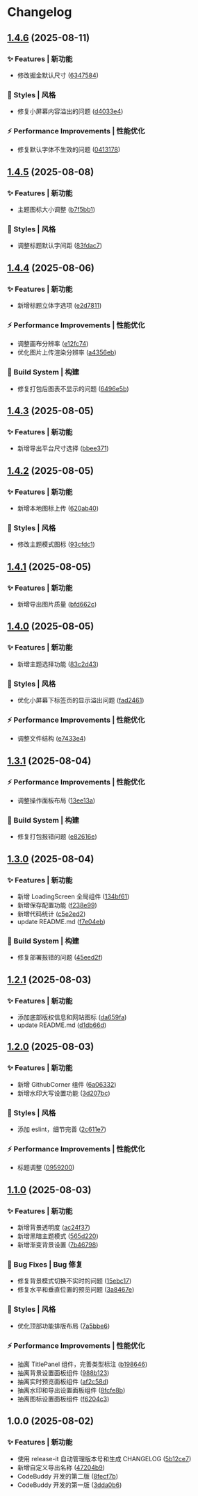 # Changelog

## [1.4.6](https://github.com/baiwumm/cover-magic/compare/1.4.5...1.4.6) (2025-08-11)

### ✨ Features | 新功能

* 修改掘金默认尺寸 ([6347584](https://github.com/baiwumm/cover-magic/commit/634758467e182bbcf769eef9eb8eb78cb9d0b91a))

### 💄 Styles | 风格

* 修复小屏幕内容溢出的问题 ([d4033e4](https://github.com/baiwumm/cover-magic/commit/d4033e437694202aae6ceecdfb45638e3a4c7393))

### ⚡ Performance Improvements | 性能优化

* 修复默认字体不生效的问题 ([0413178](https://github.com/baiwumm/cover-magic/commit/0413178020eea06b8bff2f7eb05054ae31b00dbc))

## [1.4.5](https://github.com/baiwumm/cover-magic/compare/1.4.4...1.4.5) (2025-08-08)

### ✨ Features | 新功能

* 主题图标大小调整 ([b7f5bb1](https://github.com/baiwumm/cover-magic/commit/b7f5bb1d742f2b94746d4b0a11e59d9f1f7003d4))

### 💄 Styles | 风格

* 调整标题默认字间距 ([83fdac7](https://github.com/baiwumm/cover-magic/commit/83fdac7dfa83ca1f1360f7cb97ed9b0d6c8b6415))

## [1.4.4](https://github.com/baiwumm/cover-magic/compare/1.4.3...1.4.4) (2025-08-06)

### ✨ Features | 新功能

* 新增标题立体字选项 ([e2d7811](https://github.com/baiwumm/cover-magic/commit/e2d78114cdbdf5836b232abeb120a7602b48b7b6))

### ⚡ Performance Improvements | 性能优化

* 调整画布分辨率 ([e12fc74](https://github.com/baiwumm/cover-magic/commit/e12fc748b265a0617920176756ebce2d979930c4))
* 优化图片上传渲染分辨率 ([a4356eb](https://github.com/baiwumm/cover-magic/commit/a4356eb466f6b58c8241b95db602288f3700a8e6))

### 👷‍ Build System | 构建

* 修复打包后图表不显示的问题 ([6496e5b](https://github.com/baiwumm/cover-magic/commit/6496e5bc68f57871980925cc352019cce0dc7820))

## [1.4.3](https://github.com/baiwumm/cover-magic/compare/1.4.2...1.4.3) (2025-08-05)

### ✨ Features | 新功能

* 新增导出平台尺寸选择 ([bbee371](https://github.com/baiwumm/cover-magic/commit/bbee371dd56a66000ebb9f4d5d54b447007d3741))

## [1.4.2](https://github.com/baiwumm/cover-magic/compare/1.4.1...1.4.2) (2025-08-05)

### ✨ Features | 新功能

* 新增本地图标上传 ([620ab40](https://github.com/baiwumm/cover-magic/commit/620ab40c05e34528de9dd71511f1f6e5e2c2ba45))

### 💄 Styles | 风格

* 修改主题模式图标 ([93cfdc1](https://github.com/baiwumm/cover-magic/commit/93cfdc152bd1c01f180ecfd5ec3e3e7753878bfd))

## [1.4.1](https://github.com/baiwumm/cover-magic/compare/1.4.0...1.4.1) (2025-08-05)

### ✨ Features | 新功能

* 新增导出图片质量 ([bfd662c](https://github.com/baiwumm/cover-magic/commit/bfd662cefbb72fd41a309caa5d9eef2832903f61))

## [1.4.0](https://github.com/baiwumm/cover-magic/compare/1.3.1...1.4.0) (2025-08-05)

### ✨ Features | 新功能

* 新增主题选择功能 ([83c2d43](https://github.com/baiwumm/cover-magic/commit/83c2d43fb072455118b6deef24e8a8a195f081dc))

### 💄 Styles | 风格

* 优化小屏幕下标签页的显示溢出问题 ([fad2461](https://github.com/baiwumm/cover-magic/commit/fad2461b312803c498f0815e83bf67d4ba436c3c))

### ⚡ Performance Improvements | 性能优化

* 调整文件结构 ([e7433e4](https://github.com/baiwumm/cover-magic/commit/e7433e4281254638d75d5f75bb932c20bf03d575))

## [1.3.1](https://github.com/baiwumm/cover-magic/compare/1.3.0...1.3.1) (2025-08-04)

### ⚡ Performance Improvements | 性能优化

* 调整操作面板布局 ([13ee13a](https://github.com/baiwumm/cover-magic/commit/13ee13a54bceede2f9d381a23c84b5d5d2edcef1))

### 👷‍ Build System | 构建

* 修复打包报错问题 ([e82616e](https://github.com/baiwumm/cover-magic/commit/e82616ea9904f02a06e0e27f0b8d216fde8f8d53))

## [1.3.0](https://github.com/baiwumm/cover-magic/compare/1.2.1...1.3.0) (2025-08-04)

### ✨ Features | 新功能

* 新增 LoadingScreen 全局组件 ([134bf61](https://github.com/baiwumm/cover-magic/commit/134bf6155dda3c74be48ff52895cb96a3db153e0))
* 新增保存配置功能 ([f238e99](https://github.com/baiwumm/cover-magic/commit/f238e99c83b4a4c358d115e26c9bd70003e6319c))
* 新增代码统计 ([c5e2ed2](https://github.com/baiwumm/cover-magic/commit/c5e2ed22360a30db58a74b340a52efa76bc680e1))
* update README.md ([f7e04eb](https://github.com/baiwumm/cover-magic/commit/f7e04ebcfb1b101854fc4f5f4fa39ef4722eb25a))

### 👷‍ Build System | 构建

* 修复部署报错的问题 ([45eed2f](https://github.com/baiwumm/cover-magic/commit/45eed2ff78e2387f2b077fd59d76424ee8809e9e))

## [1.2.1](https://github.com/baiwumm/cover-magic/compare/1.2.0...1.2.1) (2025-08-03)

### ✨ Features | 新功能

* 添加底部版权信息和网站图标 ([da659fa](https://github.com/baiwumm/cover-magic/commit/da659faf374f2786278bf6597ad8aed318c8ebfd))
* update README.md ([d1db66d](https://github.com/baiwumm/cover-magic/commit/d1db66d7d5e6cda78e824d52875e78e0bf6280bf))

## [1.2.0](https://github.com/baiwumm/cover-magic/compare/1.1.0...1.2.0) (2025-08-03)

### ✨ Features | 新功能

* 新增 GithubCorner 组件 ([6a06332](https://github.com/baiwumm/cover-magic/commit/6a063322e85b376daf87795b3292f2df8304379b))
* 新增水印大写设置功能 ([3d207bc](https://github.com/baiwumm/cover-magic/commit/3d207bca54b7233218412042919cd19719f1159f))

### 💄 Styles | 风格

* 添加 eslint，细节完善 ([2c611e7](https://github.com/baiwumm/cover-magic/commit/2c611e718f17f5a37831cc508b27da8f8b4c9f5e))

### ⚡ Performance Improvements | 性能优化

* 标题调整 ([0959200](https://github.com/baiwumm/cover-magic/commit/0959200cbed45eaa13734efee5d8c62289501005))

## [1.1.0](https://github.com/baiwumm/vue3-mini-cover/compare/1.0.0...1.1.0) (2025-08-03)

### ✨ Features | 新功能

* 新增背景透明度 ([ac24f37](https://github.com/baiwumm/vue3-mini-cover/commit/ac24f370cd4e40ebbc2d4a74ffabb024fe9dc1bf))
* 新增黑暗主题模式 ([565d220](https://github.com/baiwumm/vue3-mini-cover/commit/565d2206d537c32b417bd6ee9dc4956e24e69094))
* 新增渐变背景设置 ([7b46798](https://github.com/baiwumm/vue3-mini-cover/commit/7b46798d533831a08f95ede79790e3547db4d3a4))

### 🐛 Bug Fixes | Bug 修复

* 修复背景模式切换不实时的问题 ([15ebc17](https://github.com/baiwumm/vue3-mini-cover/commit/15ebc171822680a22bfd9035c5b7d22dc106a6b7))
* 修复水平和垂直位置的预览问题 ([3a8467e](https://github.com/baiwumm/vue3-mini-cover/commit/3a8467eae4ecee05d5d030d6434a605b3de117df))

### 💄 Styles | 风格

* 优化顶部功能排版布局 ([7a5bbe6](https://github.com/baiwumm/vue3-mini-cover/commit/7a5bbe63033c6c96229adcf549ae27fc1a3f6783))

### ⚡ Performance Improvements | 性能优化

* 抽离 TitlePanel 组件，完善类型标注 ([b198646](https://github.com/baiwumm/vue3-mini-cover/commit/b1986462835dcc02ea73112b181b45591ac5482f))
* 抽离背景设置面板组件 ([988b123](https://github.com/baiwumm/vue3-mini-cover/commit/988b1236c60e262f711c6910c8e20ab18a74aa95))
* 抽离实时预览面板组件 ([af2c58d](https://github.com/baiwumm/vue3-mini-cover/commit/af2c58ddfa109a01452009ec674e9eebcb7944da))
* 抽离水印和导出设置面板组件 ([8fcfe8b](https://github.com/baiwumm/vue3-mini-cover/commit/8fcfe8b52328a83fcd500b9b4d387dc885427363))
* 抽离图标设置面板组件 ([f6204c3](https://github.com/baiwumm/vue3-mini-cover/commit/f6204c3211ddfcf42aaf9babd785df36393dc277))

## 1.0.0 (2025-08-02)

### ✨ Features | 新功能

* 使用 release-it 自动管理版本号和生成 CHANGELOG ([5b12ce7](https://github.com/baiwumm/vue3-mini-cover/commit/5b12ce771ffd71ae87e305df88855b8e0db421d9))
* 新增自定义导出名称 ([47204b9](https://github.com/baiwumm/vue3-mini-cover/commit/47204b93b58755cc50012863246ab0d2635407ce))
* CodeBuddy 开发的第二版 ([8fecf7b](https://github.com/baiwumm/vue3-mini-cover/commit/8fecf7b4b0cab999a15c444681e7692425a3e68e))
* CodeBuddy 开发的第一版 ([3dda0b6](https://github.com/baiwumm/vue3-mini-cover/commit/3dda0b65ae6332ac908ae9ce171d8729eb0101bc))
